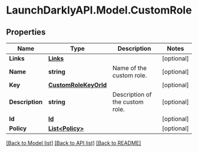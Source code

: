 # LaunchDarklyAPI.Model.CustomRole
## Properties

Name | Type | Description | Notes
------------ | ------------- | ------------- | -------------
**Links** | [**Links**](Links.md) |  | [optional] 
**Name** | **string** | Name of the custom role. | [optional] 
**Key** | [**CustomRoleKeyOrId**](CustomRoleKeyOrId.md) |  | [optional] 
**Description** | **string** | Description of the custom role. | [optional] 
**Id** | [**Id**](Id.md) |  | [optional] 
**Policy** | [**List&lt;Policy&gt;**](Policy.md) |  | [optional] 

[[Back to Model list]](../README.md#documentation-for-models) [[Back to API list]](../README.md#documentation-for-api-endpoints) [[Back to README]](../README.md)

